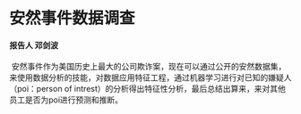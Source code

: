 # 安然事件数据调查
#### 报告人 邓剑波
  安然事件作为美国历史上最大的公司欺诈案，现在可以通过公开的安然数据集，来使用数据分析的技能，对数据应用特征工程，通过机器学习进行对已知的嫌疑人（poi：person of intrest）的分析得出特征性分析，最后总结出算来，来对其他员工是否为poi进行预测和推断。
